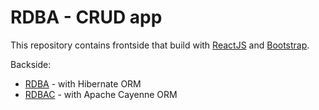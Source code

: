 # RDBA - CRUD app

This repository contains frontside that build with <a href="https://reactjs.org/">ReactJS</a> and <a href="https://getbootstrap.com/">Bootstrap</a>.

Backside: 
* <a href="https://github.com/ykazlovich/RDBA">RDBA</a> - with Hibernate ORM
* <a href="https://github.com/ykazlovich/RDBAC">RDBAC</a> - with Apache Cayenne ORM
